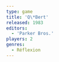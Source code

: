 ```yaml
---
type: game
title: 'Q\*Bert'
released: 1983
editors: 
  - 'Parker Bros.'
players: 2
genres:
  - Réflexion
---
```

